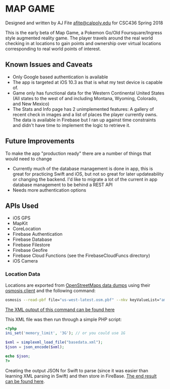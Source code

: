 # MAP GAME

Designed and written by AJ Fite <afite@calpoly.edu> for CSC436 Spring 2018

This is the early beta of Map Game, a Pokemon Go/Old Foursquare/Ingress style augmented reality game.  The player travels around the real world checking in at locations to gain points and ownership over virtual locations corresponding to real world points of interest.

## Known Issues and Caveats

* Only Google based authentication is available
* The app is targeted at iOS 10.3 as that is what my test device is capable of.
* Game only has functional data for the Western Continental United States (All states to the west of and including Montana, Wyoming, Colorado, and New Mexico)
* The Stats and Info page has 2 unimplemented features: A gallery of recent check in images and a list of places the player currently owns.   The data is available in Firebase but I ran up against time constraints and didn't have time to implement the logic to retrieve it.

## Future Improvements

To make the app "production ready" there are a number of things that would need to change

* Currently much of the database management is done in app, this is great for practicing Swift and iOS, but not so great for later updateability or changing the backend.  I'd like to migrate a lot of the current in app database management to be behind a REST API
* Needs more authentication options

## APIs Used

* iOS GPS
* MapKit
* CoreLocation
* Firebase Authentication
* Firebase Database
* Firebase Filestore
* Firebase Geofire
* Firebase Cloud Functions (see the FirebaseCloudFuncs directory)
* iOS Camera

### Location Data

Locations are exported from [OpenStreetMaps data dumps](https://download.geofabrik.de/north-america/us-west.html) using their [osmosis client](https://wiki.openstreetmap.org/wiki/Osmosis) and the following command:

```bash
osmosis --read-pbf file="us-west-latest.osm.pbf" --nkv keyValueList="amenity.townhall,amenity.library,amenity.school,amenity.university,amenity.hospital,amenity.fountain,amenity.theatre,amenity.animal_shelter,amenity.clock,amenity.courthouse,amenity.fire_station,amenity.post_office,amenity.police,amenity.ranger_station,natural.peak,natural.volcano,natural.beach,natural.cave_entrance" --tf accept-nodes name=* --wx "filtered.xml"
```

[The XML output of this command can be found here](https://projects.ajfite.com/csc436-finalproject/basedata.xml)

This XML file was then run through a simple PHP script:

```php
<?php
ini_set('memory_limit', '3G'); // or you could use 1G

$xml = simplexml_load_file("basedata.xml");
$json = json_encode($xml);

echo $json;
?>
```

Creating the output JSON for Swift to parse (since it was easier than learning XML parsing in Swift) and then store in FireBase.  [The end result can be found here](https://projects.ajfite.com/csc436-finalproject/basedata.json).
